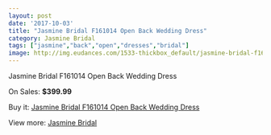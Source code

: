 ```yaml
---
layout: post
date: '2017-10-03'
title: "Jasmine Bridal F161014 Open Back Wedding Dress"
category: Jasmine Bridal
tags: ["jasmine","back","open","dresses","bridal"]
image: http://img.eudances.com/1533-thickbox_default/jasmine-bridal-f161014-open-back-wedding-dress.jpg
---
```

Jasmine Bridal F161014 Open Back Wedding Dress

On Sales: **$399.99**
<a href="https://www.eudances.com/en/jasmine-bridal/538-jasmine-bridal-f161014-open-back-wedding-dress.html"><amp-img layout="responsive" width="600" height="600" src="//img.eudances.com/1533-thickbox_default/jasmine-bridal-f161014-open-back-wedding-dress.jpg" alt="Jasmine Bridal F161014 Open Back Wedding Dress 0" /></a>
<a href="https://www.eudances.com/en/jasmine-bridal/538-jasmine-bridal-f161014-open-back-wedding-dress.html"><amp-img layout="responsive" width="600" height="600" src="//img.eudances.com/1535-thickbox_default/jasmine-bridal-f161014-open-back-wedding-dress.jpg" alt="Jasmine Bridal F161014 Open Back Wedding Dress 1" /></a>
<a href="https://www.eudances.com/en/jasmine-bridal/538-jasmine-bridal-f161014-open-back-wedding-dress.html"><amp-img layout="responsive" width="600" height="600" src="//img.eudances.com/1534-thickbox_default/jasmine-bridal-f161014-open-back-wedding-dress.jpg" alt="Jasmine Bridal F161014 Open Back Wedding Dress 2" /></a>

Buy it: [Jasmine Bridal F161014 Open Back Wedding Dress](https://www.eudances.com/en/jasmine-bridal/538-jasmine-bridal-f161014-open-back-wedding-dress.html "Jasmine Bridal F161014 Open Back Wedding Dress")

View more: [Jasmine Bridal](https://www.eudances.com/en/6-jasmine-bridal "Jasmine Bridal")